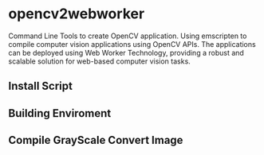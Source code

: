 # opencv2webworker

Command Line Tools to create OpenCV application. Using emscripten to compile computer vision applications using OpenCV APIs.
The applications can be deployed using Web Worker Technology, providing a robust and scalable solution for web-based 
computer vision tasks.

## Install Script 

## Building Enviroment 

## Compile GrayScale Convert Image 

